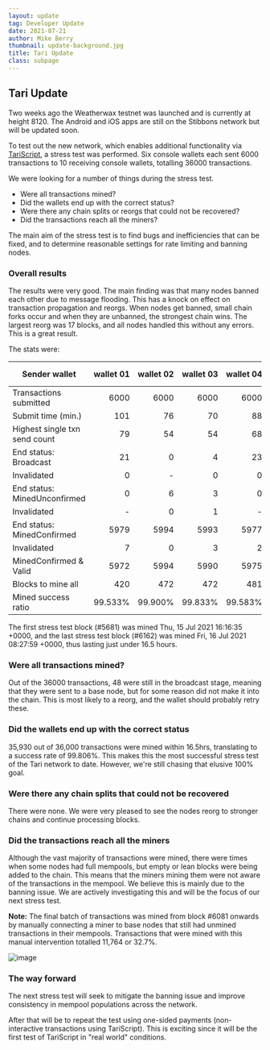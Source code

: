 ```yaml
---
layout: update
tag: Developer Update
date: 2021-07-21
author: Mike Berry
thumbnail: update-background.jpg
title: Tari Update
class: subpage
---
```


## Tari Update

Two weeks ago the Weatherwax testnet was launched and is currently at height 8120. The Android and iOS apps are still on the Stibbons network but will be updated soon.

To test out the new network, which enables additional functionality via
[TariScript](https://rfc.tari.com/RFC-0201_TariScript.html), a stress test was performed. Six console wallets each sent 6000
transactions to 10 receiving console wallets, totalling 36000 transactions.

We were looking for a number of things during the stress test.

- Were all transactions mined?
- Did the wallets end up with the correct status?
- Were there any chain splits or reorgs that could not be recovered?
- Did the transactions reach all the miners?

The main aim of the stress test is to find bugs and inefficiencies that can be fixed, and to determine reasonable settings for rate limiting and banning nodes.

### Overall results

The results were very good. The main finding was that many nodes banned each other due to message flooding. This has a knock on effect on transaction propagation and reorgs. When nodes get banned, small chain forks occur and when they are unbanned, the strongest chain wins. The largest reorg was 17 blocks, and all nodes handled this without any errors. This is a great result.

The stats were:

Sender wallet | wallet 01 | wallet 02 | wallet 03 | wallet 04 | wallet 05 | wallet 06 | Totals or Avg
-- | --: | --: | --: | --: | --: | --: | --:
Transactions submitted | 6000 | 6000 | 6000 | 6000 | 6000 | 6000 | 36000
Submit time (min.) | 101 | 76 | 70 | 88 | 88 | 79 | 84
Highest single txn send count | 79 | 54 | 54 | 68 | 71 | 53 | 379
End status: Broadcast | 21 | 0 | 4 | 23 | 0 | 0 | 48
Invalidated | 0 | - | 0 | 0 | - | - | 0
End status: MinedUnconfirmed | 0 | 6 | 3 | 0 | 1 | 0 | 10
Invalidated | - | 0 | 1 | - | 0 | - | 1
End status: MinedConfirmed | 5979 | 5994 | 5993 | 5977 | 5999 | 6000 | 35942
Invalidated | 7 | 0 | 3 | 2 | 0 | 0 | 12
MinedConfirmed & Valid | 5972 | 5994 | 5990 | 5975 | 5999 | 6000 | 35930
Blocks to mine all | 420 | 472 | 472 | 481 | 418 | 473 | 456
Mined success ratio | 99.533% | 99.900% | 99.833% | 99.583% | 99.983% | 100.000% | 99.806%

The first stress test block (#5681) was mined Thu, 15 Jul 2021 16:16:35 +0000, and the last stress test block (#6162) was mined Fri, 16 Jul 2021 08:27:59 +0000, thus lasting just under 16.5 hours.

### Were all transactions mined?

Out of the 36000 transactions, 48 were still in the broadcast stage, meaning that they were sent to a base node, but for some reason did not make it into the chain. This is most likely to a reorg, and the wallet should probably retry these.

### Did the wallets end up with the correct status

35,930 out of 36,000 transactions were mined within 16.5hrs, translating to a success rate of 99.806%. This makes this the most successful stress test of the Tari network to date. However, we're still chasing that elusive 100% goal.

### Were there any chain splits that could not be recovered

There were none. We were very pleased to see the nodes reorg to stronger chains and continue processing blocks.

### Did the transactions reach all the miners

Although the vast majority of transactions were mined, there were times when some nodes had full mempools, but empty or lean blocks were being added to the chain. This means that the miners mining them were not aware of the transactions in the mempool. We believe this is mainly due to the banning issue. We are actively investigating this and will be the focus of our next stress test.

**Note:** The final batch of transactions was mined from block #6081 onwards by manually connecting a miner to base nodes that still had unmined transactions in their mempools. Transactions that were mined with this manual intervention totalled 11,764 or 32.7%.

![image](https://user-images.githubusercontent.com/39146854/126472120-015bac24-b7d4-46cd-bb55-1f8014b0955f.png)
### The way forward

The next stress test will seek to mitigate the banning issue and improve consistency in mempool populations across the network.

After that will be to repeat the test using one-sided payments (non-interactive transactions using TariScript). This is exciting since it will be the first test of TariScript in "real world" conditions.
